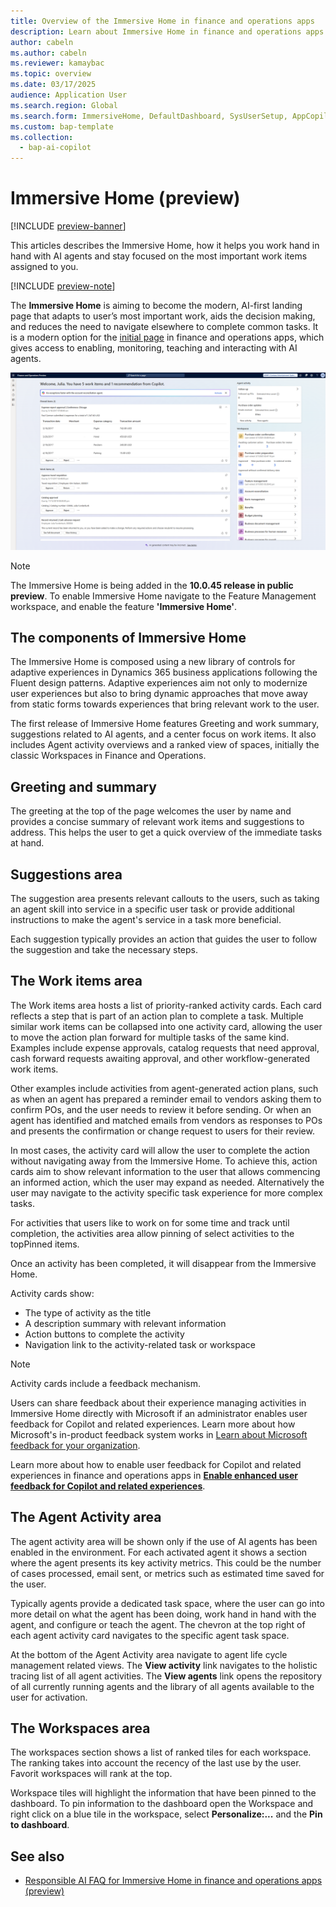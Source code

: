 ```yaml
---
title: Overview of the Immersive Home in finance and operations apps
description: Learn about Immersive Home in finance and operations apps and and how it helps you to work with AI agents stay focused on your essential work.
author: cabeln
ms.author: cabeln
ms.reviewer: kamaybac
ms.topic: overview
ms.date: 03/17/2025
audience: Application User
ms.search.region: Global
ms.search.form: ImmersiveHome, DefaultDashboard, SysUserSetup, AppCopilotAgentActivity, AppCopilotAgentLifecycle
ms.custom: bap-template
ms.collection:
  - bap-ai-copilot
---
```


# Immersive Home (preview)

[!INCLUDE [preview-banner](~/../shared-content/shared/preview-includes/preview-banner.md)]

This articles describes the Immersive Home, how it helps you work hand in hand with AI agents and stay focused on the most important work items assigned to you.

[!INCLUDE [preview-note](~/../shared-content/shared/preview-includes/preview-note-d365.md)]

The **Immersive Home** is aiming to become the  modern, AI-first landing page that adapts to user’s most important work, aids the decision making, and reduces the need to navigate elsewhere to complete common tasks. It is a modern option for the [initial page](../../fin-ops/organization-administration/tasks/set-users-initial-page.md) in finance and operations apps, which gives access to enabling, monitoring, teaching and interacting with AI agents.

[![Screenshot of the Immersive Home experience.](./media/immersive-home.png)](./media/immersive-home.png)

> [!NOTE]
> The Immersive Home is being added in the **10.0.45 release in public preview**. To enable Immersive Home navigate to the Feature Management workspace, and enable the feature **'Immersive Home'**.  

## The components of Immersive Home

The Immersive Home is composed using a new library of controls for adaptive experiences in Dynamics 365 business applications following the Fluent design patterns. Adaptive experiences aim not only to modernize user experiences but also to bring dynamic approaches that move away from static forms towards experiences that bring relevant work to the user.

The first release of Immersive Home features Greeting and work summary, suggestions related to AI agents, and a center focus on work items. It also includes Agent activity overviews and a ranked view of spaces, initially the classic Workspaces in Finance and Operations.

## Greeting and summary

The greeting at the top of the page welcomes the user by name and provides a concise summary of relevant work items and suggestions to address. This helps the user to get a quick overview of the immediate tasks at hand.  

## Suggestions area

The suggestion area presents relevant callouts to the users, such as taking an agent skill into service in a specific user task or provide additional instructions to make the agent's service in a task more beneficial.

Each suggestion typically provides an action that guides the user to follow the suggestion and take the necessary steps.

## The Work items area

The Work items area hosts a list of priority-ranked activity cards. Each card reflects a step that is part of an action plan to complete a task. Multiple similar work items can be collapsed into one activity card, allowing the user to move the action plan forward for multiple tasks of the same kind.
Examples include expense approvals, catalog requests that need approval, cash forward requests awaiting approval, and other workflow-generated work items.

Other examples include activities from agent-generated action plans, such as when an agent has prepared a reminder email to vendors asking them to confirm POs, and the user needs to review it before sending. Or when an agent has identified and matched emails from vendors as responses to POs and presents the confirmation or change request to users for their review.

In most cases, the activity card will allow the user to complete the action without navigating away from the Immersive Home. To achieve this, action cards aim to show relevant information to the user that allows commencing an informed action, which the user may expand as needed. Alternatively the user may navigate to the activity specific task experience for more complex tasks.  

For activities that users like to work on for some time and track until completion, the activities area allow pinning of select activities to the topPinned items.

Once an activity has been completed, it will disappear from the Immersive Home.

Activity cards show:

- The type of activity as the title
- A description summary with relevant information
- Action buttons to complete the activity
- Navigation link to the activity-related task or workspace

> [!NOTE]
> Activity cards include a feedback mechanism. 
>
> Users can share feedback about their experience managing activities in Immersive Home directly with Microsoft if an administrator enables user feedback for Copilot and related experiences. Learn more about how Microsoft's in-product feedback system works in [Learn about Microsoft feedback for your organization](/microsoft-365/admin/misc/feedback-user-control). 
>
>Learn more about how to enable user feedback for Copilot and related experiences in finance and operations apps in [**Enable enhanced user feedback for Copilot and related experiences**](/dynamics365/fin-ops-core/dev-itpro/copilot/enable-copilot-feedback).
  
## The Agent Activity area

The agent activity area will be shown only if the use of AI agents has been enabled in the environment. For each activated agent it shows a section where the agent presents its key activity metrics. This could be the number of cases processed, email sent, or metrics such as estimated time saved for the user.

Typically agents provide a dedicated task space, where the user can go into more detail on what the agent has been doing, work hand in hand with the agent, and configure or teach the agent. The chevron at the top right of each agent activity card navigates to the specific agent task space.

At the bottom of the Agent Activity area navigate to agent life cycle management related views. The **View activity** link navigates to the holistic tracing list of all agent activities. The **View agents** link opens the repository of all currently running agents and the library of all agents available to the user for activation.

## The Workspaces area

The workspaces section shows a list of ranked tiles for each workspace. The ranking takes into account the recency of the last use by the user. Favorit workspaces will rank at the top.  

Workspace tiles will highlight the information that have been pinned to the dashboard. To pin information to the dashboard open the Workspace and right click on a blue tile in the workspace, select **Personalize:...** and the **Pin to dashboard**.

## See also

- [Responsible AI FAQ for Immersive Home in finance and operations apps (preview)](faq-immersive-home.md)